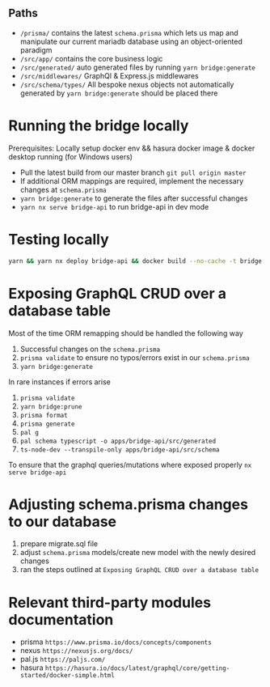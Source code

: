 ## Paths

- `/prisma/` contains the latest ```schema.prisma```  which lets us map and manipulate our current mariadb database using an
  object-oriented paradigm
- `/src/app/` contains the core business logic
- `/src/generated/` auto generated files by running ```yarn bridge:generate```
- `/src/middlewares/` GraphQl & Express.js middlewares
- `/src/schema/types/` All bespoke nexus objects not automatically generated by ```yarn bridge:generate``` should be placed there


# Running the bridge locally

Prerequisites: Locally setup docker env && hasura docker image & docker desktop running (for Windows users)
- Pull the latest build from our master branch ```git pull origin master```
- If additional ORM mappings are required, implement the necessary changes at ```schema.prisma```
- ```yarn bridge:generate``` to generate the files after successful changes
- ```yarn nx serve bridge-api``` to run bridge-api in dev mode

# Testing locally
```bash
yarn && yarn nx deploy bridge-api && docker build --no-cache -t bridge -f tools/cicd/bridge.Dockerfile dist/apps/bridge-api/ && docker run --rm -it -p 4000:4000 bridge
```

# Exposing GraphQL CRUD over a database table

Most of the time ORM remapping should be handled the following way

1.  Successful changes on the `schema.prisma`
2. `prisma validate` to ensure no typos/errors exist in our `schema.prisma`
3. `yarn bridge:generate`

In rare instances if errors arise 

1. `prisma validate`
2. `yarn bridge:prune`
3. `prisma format`
4. `prisma generate`
5. `pal g`
6. `pal schema typescript -o apps/bridge-api/src/generated`
7. `ts-node-dev --transpile-only apps/bridge-api/src/schema`

To ensure that the graphql queries/mutations where exposed properly
`nx serve bridge-api`

# Adjusting schema.prisma changes to our database

1. prepare migrate.sql file 
2. adjust `schema.prisma` models/create new model with the newly desired changes
3. ran the steps outlined at `Exposing GraphQL CRUD over a database table`

# Relevant third-party modules documentation

- prisma ```https://www.prisma.io/docs/concepts/components```
- nexus ```https://nexusjs.org/docs/```
- pal.js ```https://paljs.com/```
- hasura ```https://hasura.io/docs/latest/graphql/core/getting-started/docker-simple.html```
